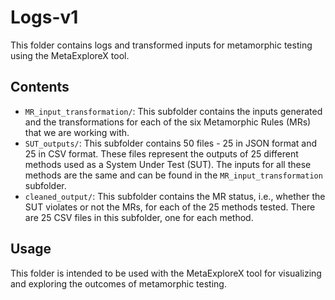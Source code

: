 # Logs-v1

This folder contains logs and transformed inputs for metamorphic testing using the MetaExploreX tool.

## Contents

- `MR_input_transformation/`: This subfolder contains the inputs generated and the transformations for each of the six Metamorphic Rules (MRs) that we are working with.
- `SUT_outputs/`: This subfolder contains 50 files - 25 in JSON format and 25 in CSV format. These files represent the outputs of 25 different methods used as a System Under Test (SUT). The inputs for all these methods are the same and can be found in the `MR_input_transformation` subfolder.
- `cleaned_output/`: This subfolder contains the MR status, i.e., whether the SUT violates or not the MRs, for each of the 25 methods tested. There are 25 CSV files in this subfolder, one for each method.

## Usage

This folder is intended to be used with the MetaExploreX tool for visualizing and exploring the outcomes of metamorphic testing.

